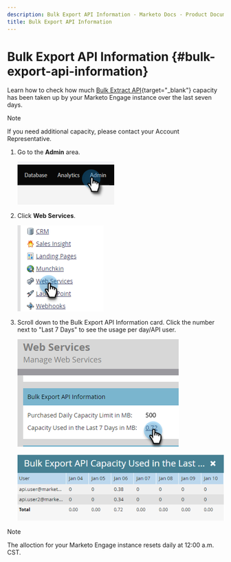 ```yaml
---
description: Bulk Export API Information - Marketo Docs - Product Documentation
title: Bulk Export API Information
---
```

# Bulk Export API Information {#bulk-export-api-information}

Learn how to check how much [Bulk Extract API](https://developers.marketo.com/rest-api/bulk-extract/){target="_blank"} capacity has been taken up by your Marketo Engage instance over the last seven days.

>[!NOTE]
>
>If you need additional capacity, please contact your Account Representative.

1. Go to the **Admin** area.

   ![](assets/bulk-export-api-information-1.png)

1. Click **Web Services**.

   ![](assets/bulk-export-api-information-2.png)

1. Scroll down to the Bulk Export API Information card. Click the number next to "Last 7 Days" to see the usage per day/API user.

   ![](assets/bulk-export-api-information-3.png)

   ![](assets/bulk-export-api-information-4.png)

>[!NOTE]
>
>The alloction for your Marketo Engage instance resets daily at 12:00 a.m. CST.
